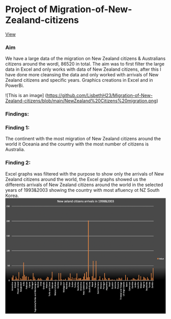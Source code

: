 # Project of Migration-of-New-Zealand-citizens
[View](https://app.powerbi.com/groups/me/reports/938f59a6-12bf-460e-a655-a61842fe91bc/ReportSection?ctid=6efd0f20-57c8-4447-b53f-00d4992ca50b)

### Aim 
We have a large data of the migration on New Zealand citizens & Australians citizens around the wordl, 86520 in total. The aim was to first filter the large data in Excel and only works with data of New Zealand citizens, after this I have done more cleansing the data and only worked with arrivals of New Zealand citizens and specific years. Graphics creations in Excel and in PowerBi.

![This is an image] (https://github.com/LisbethH23/Migration-of-New-Zealand-citizens/blob/main/NewZealand%20Citizens%20migration.png)

### Findings:
### Finding 1:
The continent with the most migration of New Zealand citizens around the world it Oceania and the country with the most number of citizens is Australia.

### Finding 2:
Excel graphs was filtered with the purpose to show only the arrivals of New Zealand citizens around the world, the Excel graphs showed us the differents arrivals of New Zealand citizens around the world in the selected years of 1993&2003 showing the country with most afluency ot NZ South Korea.
![This is an image](https://github.com/LisbethH23/Migration-of-New-Zealand-citizens/blob/main/New%20Zealand%20citizens%20during%201998%262003%20.png)


